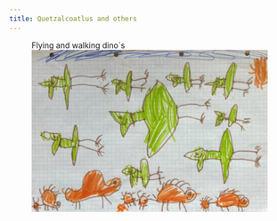 ```yaml
---
title: Quetzalcoatlus and others
---
```

<figure>
<figcaption>Flying and walking dino´s</figcaption>
<img src="/img/emil-drawing/IMG_1347.jpg" alt="">
</figure>
